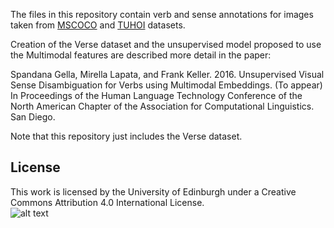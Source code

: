 The files in this repository contain verb and sense annotations for images taken from [MSCOCO](http://mscoco.org/) and [TUHOI](http://disi.unitn.it/~dle/dataset/TUHOI.html) datasets.

Creation of the Verse dataset and the unsupervised model proposed to use the Multimodal features are described more detail in the paper:

Spandana Gella, Mirella Lapata, and Frank Keller. 2016. Unsupervised Visual Sense Disambiguation for Verbs using Multimodal Embeddings. (To appear) In Proceedings of the Human Language Technology Conference of the North American Chapter of the Association for Computational Linguistics. San Diego.

Note that this repository just includes the Verse dataset.

License
-------
This work is licensed by the University of Edinburgh under a Creative Commons Attribution 4.0 International License.  
![alt text](https://licensebuttons.net/l/by/4.0/88x31.png "CC-BY")
